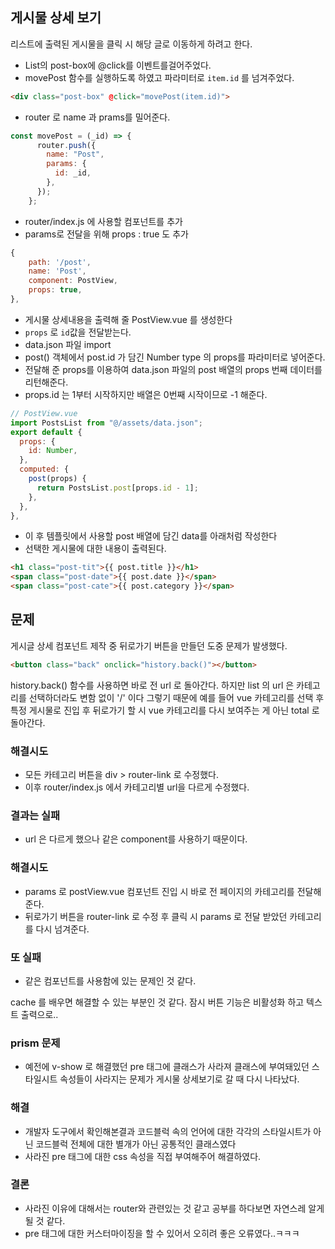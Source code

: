 ## 게시물 상세 보기
리스트에 출력된 게시물을 클릭 시 해당 글로 이동하게 하려고 한다.
- List의 post-box에 @click를 이벤트를걸어주었다.
- movePost 함수를 실행하도록 하였고 파라미터로 `item.id` 를 넘겨주었다.
``` html
<div class="post-box" @click="movePost(item.id)">
```

- router 로 name 과 prams를 밀어준다.
``` javascript
const movePost = (_id) => {
      router.push({
        name: "Post",
        params: {
          id: _id,
        },
      });
    };
```
- router/index.js 에 사용할 컴포넌트를 추가
- params로 전달을 위해 props : true 도 추가
``` js
{
	path: '/post',
	name: 'Post',
	component: PostView,
	props: true,
},
```


- 게시물 상세내용을 출력해 줄 PostView.vue 를 생성한다
- `props` 로 `id`값을 전달받는다.
- data.json 파일 import
- post() 객체에서 post.id 가 담긴 Number type 의 props를 파라미터로 넣어준다.
- 전달해 준 props를 이용하여 data.json 파일의 post 배열의 props 번째 데이터를 리턴해준다.
- props.id 는 1부터 시작하지만 배열은 0번째 시작이므로 -1 해준다.
``` js
// PostView.vue
import PostsList from "@/assets/data.json";
export default {
  props: {
    id: Number,
  },
  computed: {
    post(props) {
      return PostsList.post[props.id - 1];
    },
  },
},
```
- 이 후 템플릿에서 사용할 post 배열에 담긴 data를 아래처럼 작성한다
- 선택한 게시물에 대한 내용이 출력된다.
``` html
<h1 class="post-tit">{{ post.title }}</h1>
<span class="post-date">{{ post.date }}</span>
<span class="post-cate">{{ post.category }}</span>
```

## 문제

게시글 상세 컴포넌트 제작 중 
뒤로가기 버튼을 만들던 도중 문제가 발생했다.
``` html
<button class="back" onclick="history.back()"></button>
```
history.back() 함수를 사용하면 바로 전 url 로 돌아간다.
하지만 list 의 url 은 카테고리를 선택하더라도 변함 없이  '/' 이다
그렇기 때문에 예를 들어
vue 카테고리를 선택 후 특정 게시물로 진입 후 뒤로가기 할 시 vue 카테고리를 다시 보여주는 게 아닌 total 로 돌아간다.
### 해결시도
- 모든 카테고리 버튼을 div >  router-link 로 수정했다.
- 이후 router/index.js 에서 카테고리별 url을 다르게 수정했다.

### 결과는 실패

- url 은 다르게 했으나 같은 component를 사용하기 때문이다.

### 해결시도
- params 로  postView.vue 컴포넌트 진입 시 바로 전 페이지의 카테고리를 전달해준다.
- 뒤로가기 버튼을 router-link 로 수정 후   클릭 시 params 로 전달 받았던 카테고리를 다시 넘겨준다.

### 또 실패
- 같은 컴포넌트를 사용함에 있는 문제인 것 같다.

cache 를 배우면 해결할 수 있는 부분인 것 같다.
잠시 버튼 기능은 비활성화 하고 텍스트 출력으로..

### prism 문제

- 예전에 v-show 로 해결했던 pre 태그에 클래스가 사라져 클래스에 부여돼있던 스타일시트 속성들이 사라지는 문제가 게시물 상세보기로 갈 때 다시 나타났다.

### 해결
- 개발자 도구에서 확인해본결과 코드블럭 속의 언어에 대한 각각의 스타일시트가 아닌 코드블럭 전체에 대한 별개가 아닌 공통적인 클래스였다
- 사라진 pre 태그에 대한 css 속성을 직접 부여해주어 해결하였다.

### 결론
- 사라진 이유에 대해서는 router와 관련있는 것 같고 공부를 하다보면 자연스레 알게 될 것 같다.
- pre 태그에 대한 커스터마이징을 할 수 있어서 오히려 좋은 오류였다..ㅋㅋㅋ





